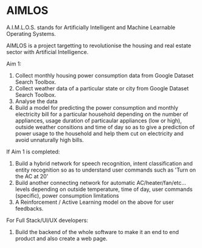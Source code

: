 # AIMLOS

A.I.M.L.O.S. stands for Artificially Intelligent and Machine Learnable Operating Systems. 

AIMLOS is a project targetting to revolutionise the housing and real estate sector with Artificial Intelligence. 

Aim 1:
  1) Collect monthly housing power consumption data from Google Dataset Search Toolbox.
  2) Collect weather data of a particular state or city from Google Dataset Search Toolbox.
  3) Analyse the data
  4) Build a model for predicting the power consumption and monthly electricity bill for a particular household depending on the number of appliances, usage duration of particaular appliances (low or high), outside weather consitions and time of day so as to give a prediction of power usage to the household and help them cut on electricity and avoid unnaturally high bills.

If Aim 1 is completed:
  1) Build a hybrid network for speech recognition, intent classification and entity recognition so as to understand user commands such as 'Turn on the AC at 20'
  2) Build another connecting network for automatic AC/heater/fan/etc... levels depending on outside temperature, time of day, user commands (specific), power consumption limitations
  3) A Reinforcement / Active Learning model on the above for user feedbacks.
 
For Full Stack/UI/UX developers:
  1) Build the backend of the whole software to make it an end to end product and also create a web page.
  
